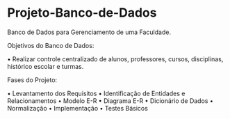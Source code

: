# Projeto-Banco-de-Dados
 Banco de Dados para Gerenciamento de uma Faculdade.
 
Objetivos do Banco de Dados:

•	Realizar controle centralizado de alunos, professores, cursos, disciplinas, histórico escolar e turmas.

Fases do Projeto:

•	Levantamento dos Requisitos
•	Identificação de Entidades e Relacionamentos
•	Modelo E-R
•	Diagrama E-R
•	Dicionário de Dados
•	Normalização
•	Implementação
•	Testes Básicos
